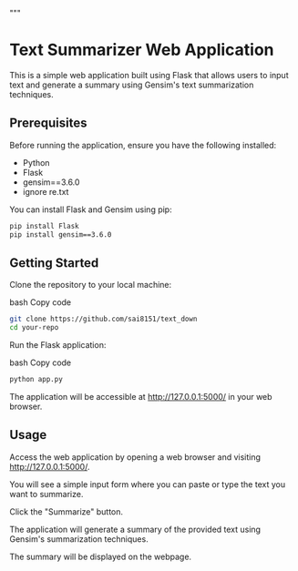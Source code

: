 """

# Text Summarizer Web Application

This is a simple web application built using Flask that allows users to input text and generate a summary using Gensim's text summarization techniques.

## Prerequisites

Before running the application, ensure you have the following installed:

- Python
- Flask
- gensim==3.6.0
- ignore re.txt

You can install Flask and Gensim using pip:

```bash
pip install Flask
pip install gensim==3.6.0
```

## Getting Started

Clone the repository to your local machine:

bash
Copy code

```bash
git clone https://github.com/sai8151/text_down
cd your-repo
```

Run the Flask application:

bash
Copy code

```bash
python app.py
```

The application will be accessible at http://127.0.0.1:5000/ in your web browser.

## Usage

Access the web application by opening a web browser and visiting http://127.0.0.1:5000/.

You will see a simple input form where you can paste or type the text you want to summarize.

Click the "Summarize" button.

The application will generate a summary of the provided text using Gensim's summarization techniques.

The summary will be displayed on the webpage.
